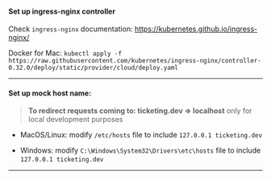 #### Set up ingress-nginx controller

Check `ingress-nginx` documentation: https://kubernetes.github.io/ingress-nginx/

Docker for Mac:
`kubectl apply -f https://raw.githubusercontent.com/kubernetes/ingress-nginx/controller-0.32.0/deploy/static/provider/cloud/deploy.yaml`

---

#### Set up mock host name:

> **To redirect requests coming to: ticketing.dev => localhost**
> only for local development purposes

- MacOS/Linux:
  modify `/etc/hosts` file to include `127.0.0.1 ticketing.dev`

* Windows:
  modify `C:\Windows\System32\Drivers\etc\hosts` file to include `127.0.0.1 ticketing.dev`

---
